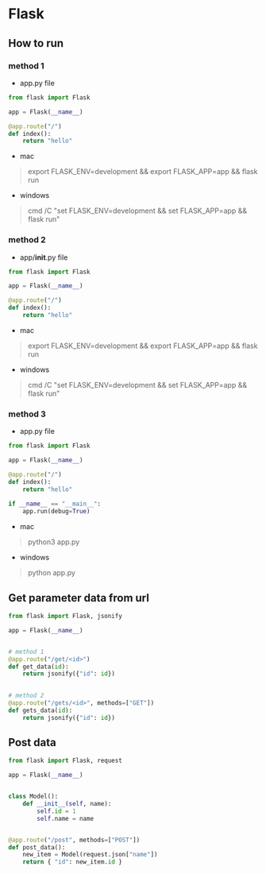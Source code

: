 # Flask
## How to run
### method 1
- app.py file
```python
from flask import Flask

app = Flask(__name__)

@app.route("/")
def index():
    return "hello"
```
- mac
> export FLASK_ENV=development && export FLASK_APP=app && flask run
- windows
> cmd /C "set FLASK_ENV=development && set FLASK_APP=app && flask run"
### method 2
- app/__init__.py file
```python
from flask import Flask

app = Flask(__name__)

@app.route("/")
def index():
    return "hello"
```
- mac
> export FLASK_ENV=development && export FLASK_APP=app && flask run
- windows
> cmd /C "set FLASK_ENV=development && set FLASK_APP=app && flask run"
### method 3
- app.py file
```python
from flask import Flask

app = Flask(__name__)

@app.route("/")
def index():
    return "hello"
   
if __name__ == "__main__":
    app.run(debug=True)
```
- mac
> python3 app.py
- windows
> python app.py
## Get parameter data from url
```python
from flask import Flask, jsonify

app = Flask(__name__)


# method 1
@app.route("/get/<id>")
def get_data(id):
    return jsonify({"id": id})
    

# method 2
@app.route("/gets/<id>", methods=["GET"])
def gets_data(id):
    return jsonify({"id": id})
```
## Post data
```python
from flask import Flask, request

app = Flask(__name__)


class Model():
    def __init__(self, name):
        self.id = 1
        self.name = name


@app.route("/post", methods=["POST"])
def post_data():
    new_item = Model(request.json["name"])
    return { "id": new_item.id }
```
